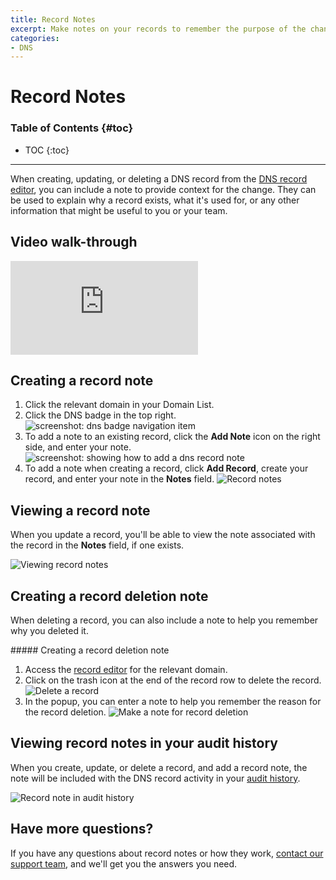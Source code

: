 ```yaml
---
title: Record Notes
excerpt: Make notes on your records to remember the purpose of the change.
categories:
- DNS
---
```


# Record Notes

### Table of Contents {#toc}

* TOC
{:toc}

---

When creating, updating, or deleting a DNS record from the [DNS record editor](/articles/record-editor/), you can include a note to provide context for the change. They can be used to explain why a record exists, what it's used for, or any other information that might be useful to you or your team.

## Video walk-through

<div class="mb4 aspect-ratio aspect-ratio--16x9 z-0">
  <iframe src="https://www.youtube.com/embed/-97jhZOmcm0?rel=0&modestbranding=1&cc_load_policy=1&cc_lang_pref=en" class="aspect-ratio--object" frameborder="0" allow="accelerometer; autoplay; clipboard-write; encrypted-media; gyroscope; picture-in-picture" allowfullscreen=""></iframe>
</div>

## Creating a record note

1. Click the relevant domain in your Domain List.
1. Click the DNS badge in the top right.
    ![screenshot: dns badge navigation item](/files/dns-badge.png)
1. To add a note to an existing record, click the **Add Note** icon on the right side, and enter your note.
    ![screenshot: showing how to add a dns record note](/files/dns-record-note.png)
1. To add a note when creating a record, click **Add Record**, create your record, and enter your note in the **Notes** field.
    ![Record notes](/files/record-notes.png)

## Viewing a record note

When you update a record, you'll be able to view the note associated with the record in the **Notes** field, if one exists.

![Viewing record notes](/files/record-notes-edit.png)

## Creating a record deletion note

When deleting a record, you can also include a note to help you remember why you deleted it.

<div class="section-steps" markdown="1">
##### Creating a record deletion note

1. Access the [record editor](/articles/record-editor/) for the relevant domain.
1. Click on the trash icon at the end of the record row to delete the record.
    ![Delete a record](/files/record-notes-delete.png)
1. In the popup, you can enter a note to help you remember the reason for the record deletion.
    ![Make a note for record deletion](/files/record-notes-deletion-note.png)
</div>

## Viewing record notes in your audit history

When you create, update, or delete a record, and add a record note, the note will be included with the DNS record activity in your [audit history](/articles/activity-tracking/).

![Record note in audit history](/files/record-notes-activities.png)

## Have more questions?

If you have any questions about record notes or how they work, [contact our support team](https://dnsimple.com/feedback), and we'll get you the answers you need.
